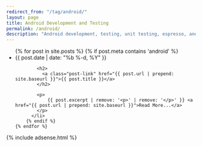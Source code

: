 ```yaml
---
redirect_from: "/tag/android/"
layout: page
title: Android Development and Testing
permalink: /android/
description: "Android development, testing, unit testing, espresso, and automated UI testing."
---
```

<div class="home">
  <ul class="post-list">
    {% for post in site.posts %}
		{% if post.meta contains 'android' %}
		  <li>
			<span class="post-meta">{{ post.date | date: "%b %-d, %Y" }}</span>

			<h2>
			  <a class="post-link" href="{{ post.url | prepend: site.baseurl }}">{{ post.title }}</a>
			</h2>

			<p>
				{{ post.excerpt | remove: '<p>' | remove: '</p>' }} <a href="{{ post.url | prepend: site.baseurl }}">Read More...</a>
			</p>
		  </li>
		{% endif %}
    {% endfor %}
  </ul>
  
  {% include adsense.html %}
</div>